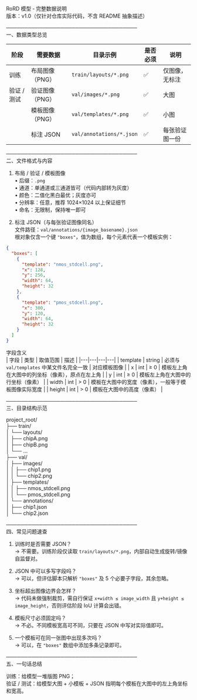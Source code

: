 RoRD 模型 ‑ 完整数据说明  
版本：v1.0（仅针对仓库实际代码，不含 README 抽象描述）

────────────────────────────────────  
一、数据类型总览  

| 阶段 | 需要数据 | 目录示例 | 是否必须 | 说明 |
|---|---|---|---|---|
| 训练 | 布局图像（PNG） | `train/layouts/*.png` | ✅ | 仅图像，无标注 |
| 验证 / 测试 | 验证图像（PNG） | `val/images/*.png` | ✅ | 大图 |
|  | 模板图像（PNG） | `val/templates/*.png` | ✅ | 小图 |
|  | 标注 JSON | `val/annotations/*.json` | ✅ | 每张验证图一份 |

────────────────────────────────────  
二、文件格式与内容  

1. 布局 / 验证 / 模板图像  
   • 后缀：`.png`  
   • 通道：单通道或三通道皆可（代码内部转为灰度）  
   • 颜色：二值化黑白最优；灰度亦可  
   • 分辨率：任意，推荐 1024×1024 以上保证细节  
   • 命名：无限制，保持唯一即可  

2. 标注 JSON（与每张验证图像同名）  
   文件路径：`val/annotations/{image_basename}.json`  
   根对象仅含一个键 `"boxes"`，值为数组，每个元素代表一个模板实例：

```json
{
  "boxes": [
    {
      "template": "nmos_stdcell.png",
      "x": 128,
      "y": 256,
      "width": 64,
      "height": 32
    },
    {
      "template": "pmos_stdcell.png",
      "x": 300,
      "y": 120,
      "width": 64,
      "height": 32
    }
  ]
}
```

字段含义  
| 字段 | 类型 | 取值范围 | 描述 |
|---|---|---|---|
| template | string | 必须与 `val/templates` 中某文件名完全一致 | 对应模板图像 |
| x | int | ≥ 0 | 模板左上角在大图中的列坐标（像素），原点在左上角 |
| y | int | ≥ 0 | 模板左上角在大图中的行坐标（像素） |
| width | int | > 0 | 模板在大图中的宽度（像素），一般等于模板图像实际宽度 |
| height | int | > 0 | 模板在大图中的高度（像素） |

────────────────────────────────────  
三、目录结构示范  

project_root/  
├── train/  
│   └── layouts/  
│       ├── chipA.png  
│       ├── chipB.png  
│       └── …  
├── val/  
│   ├── images/  
│   │   ├── chip1.png  
│   │   └── chip2.png  
│   ├── templates/  
│   │   ├── nmos_stdcell.png  
│   │   └── pmos_stdcell.png  
│   └── annotations/  
│       ├── chip1.json  
│       └── chip2.json  

────────────────────────────────────  
四、常见问题速查  

1. 训练时是否需要 JSON？  
   → 不需要。训练阶段仅读取 `train/layouts/*.png`，内部自动生成旋转/镜像自监督对。  

2. JSON 中可以多写字段吗？  
   → 可以，但评估脚本只解析 `"boxes"` 及 5 个必要子字段，其余忽略。  

3. 坐标超出图像边界会怎样？  
   → 代码未做强制裁剪，需自行保证 `x+width ≤ image_width` 且 `y+height ≤ image_height`，否则评估阶段 IoU 计算会出错。  

4. 模板尺寸必须固定吗？  
   → 不必。不同模板宽高可不同，只要在 JSON 中写对实际值即可。  

5. 一个模板可在同一张图中出现多次吗？  
   → 可以，在 `"boxes"` 数组中添加多条记录即可。  

────────────────────────────────────  
五、一句话总结  

训练：给模型一堆版图 PNG；  
验证 / 测试：给模型大图 + 小模板 + JSON 指明每个模板在大图中的左上角坐标和宽高。

